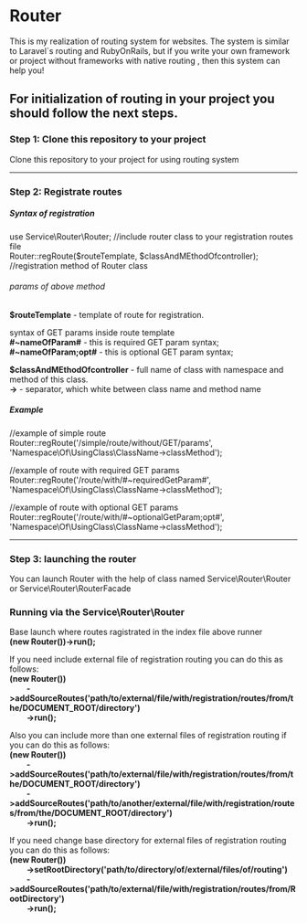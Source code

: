 # Router
This is my realization of routing system for websites. The system is similar to Laravel`s routing and RubyOnRails, but if you write your own framework or  project without frameworks with native routing , then this system can help you!

<h2>For initialization of routing in your project you should follow the next steps.</h2>

<h3><b>Step 1: Clone this repository to your project</b></h3>
<p>Clone this repository to your project for using routing system</p>

<hr>

<h3><b>Step 2: Registrate routes</b></h3>
<h5>Syntax of registration</h5>

<p>
  use Service\Router\Router; //include router class to your registration routes file <br>
  Router::regRoute($routeTemplate, $classAndMEthodOfcontroller); //registration method of Router class <br>
<p>

<h6>params of above method</h6>
<p>
  <b>$routeTemplate</b> - template of route for registration. <br>
  
  syntax of GET params inside route template <br>
  <b>#~nameOfParam#</b> - this is required GET param syntax; <br>
  <b>#~nameOfParam;opt#</b> - this is optional GET param syntax; <br>
</p>

<p>
  <b>$classAndMEthodOfcontroller</b> - full name of class with namespace and method of this class. <br>
  <b>-></b> - separator, which white between class name and method name
</p>

<h5>Example</h5>
<p>
  //example of simple route <br>
  Router::regRoute('/simple/route/without/GET/params', 'Namespace\Of\UsingClass\ClassName->classMethod');
</p>

<p>
  //example of route with required GET params <br>
  Router::regRoute('/route/with/#~requiredGetParam#', 'Namespace\Of\UsingClass\ClassName->classMethod');
</p>

<p>
  //example of route with optional GET params <br>
  Router::regRoute('/route/with/#~optionalGetParam;opt#', 'Namespace\Of\UsingClass\ClassName->classMethod');
</p>
<hr>

<h3><b>Step 3: launching the router</b></h3>
<p>You can launch Router with the help of class named Service\Router\Router or Service\Router\RouterFacade</p>

<h3>Running via the Service\Router\Router</h3>
<p>
  Base launch where routes ragistrated in the index file above runner<br>
  <b>(new Router())->run();</b>
</p>
<p>
  If you need include external file of registration routing you can do this as follows: <br>
    <b>(new Router())<br>
        &nbsp&nbsp&nbsp&nbsp &nbsp&nbsp&nbsp&nbsp->addSourceRoutes('path/to/external/file/with/registration/routes/from/the/DOCUMENT_ROOT/directory')<br>
        &nbsp&nbsp&nbsp&nbsp &nbsp&nbsp&nbsp&nbsp->run();</b>
</p>

<p>
  Also you can include more than one external files of registration routing if you can do this as follows: <br>
    <b>(new Router())<br>
        &nbsp&nbsp&nbsp&nbsp &nbsp&nbsp&nbsp&nbsp->addSourceRoutes('path/to/external/file/with/registration/routes/from/the/DOCUMENT_ROOT/directory')<br>
        &nbsp&nbsp&nbsp&nbsp &nbsp&nbsp&nbsp&nbsp->addSourceRoutes('path/to/another/external/file/with/registration/routes/from/the/DOCUMENT_ROOT/directory')<br>
        &nbsp&nbsp&nbsp&nbsp &nbsp&nbsp&nbsp&nbsp->run();</b>
</p>

<p>
  If you need change base directory for external files of registration routing you can do this as follows: <br>
    <b>(new Router())<br>
        &nbsp&nbsp&nbsp&nbsp &nbsp&nbsp&nbsp&nbsp->setRootDirectory('path/to/directory/of/external/files/of/routing')<br>
        &nbsp&nbsp&nbsp&nbsp &nbsp&nbsp&nbsp&nbsp->addSourceRoutes('path/to/external/file/with/registration/routes/from/RootDirectory')<br>
        &nbsp&nbsp&nbsp&nbsp &nbsp&nbsp&nbsp&nbsp->run();</b>
</p>
